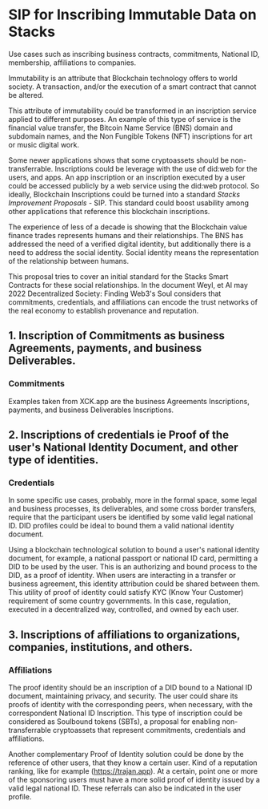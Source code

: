 # SIP for Inscribing Immutable Data on Stacks

Use cases such as inscribing business contracts, commitments, National ID, membership, affiliations to companies.

Immutability is an attribute that Blockchain technology offers to world society. A transaction, and/or the execution of a smart contract that cannot be altered.

This attribute of immutability could be transformed in an inscription service applied to different purposes.
An example of this type of service is the financial value transfer, the Bitcoin Name Service (BNS) domain and subdomain names, and the Non Fungible Tokens (NFT) inscriptions for art or music digital work.

Some newer applications shows that some cryptoassets should be non-transferrable.
Inscriptions could be leverage with the use of did:web for the users, and apps. An app inscription or an inscription executed by a user could be accessed publicly by a web service using the did:web protocol. So ideally, Blockchain Inscriptions could be turned into a standard _Stacks Improvement Proposals_ - SIP. This standard could boost usability among other applications that reference this blockchain inscriptions.

The experience of less of a decade is showing that the Blockchain value finance trades represents humans and their relationships.  The BNS has addressed the need of a verified digital identity, but additionally there is a need to address the social identity.  Social identity means the representation of the relationship between humans.

This proposal tries to cover an initial standard for the Stacks Smart Contracts for these social relationships. In the document Weyl, et Al may 2022 Decentralized Society: Finding Web3's Soul considers that commitments, credentials, and affiliations can encode the trust networks of the real economy to establish provenance and reputation.  

## 1.	Inscription of Commitments as business Agreements, payments, and business Deliverables.
### Commitments
Examples taken from XCK.app are the business Agreements Inscriptions, payments, and business Deliverables Inscriptions. 

## 2. Inscriptions of credentials ie Proof of the user's National Identity Document, and other type of identities.
### Credentials

In some specific use cases, probably, more in the formal space, some legal and business processes, its deliverables, and some cross border transfers, require that the participant users be identified by some valid legal national ID. DID profiles could be ideal to bound them a valid national identity document. 

Using a blockchain technological solution to bound a user's national identity document, for example, a national passport or national ID card, permitting a DID to be used by the user.  This is an authorizing and bound process to the DID, as a proof of identity. When users are interacting in a transfer or business agreement, this identity attribution could be shared between them. This utility of proof of identity could satisfy KYC (Know Your Customer) requirement of some country governments. In this case, regulation, executed in a decentralized way, controlled, and owned by each user.  

## 3. Inscriptions of affiliations to organizations, companies, institutions, and others.
### Affiliations

The proof identity should be an inscription of a DID bound to a National ID document, maintaining privacy, and security.  The user could share its proofs of identity with the corresponding peers, when necessary, with the correspondent National ID Inscription.  This type of inscription could be considered as Soulbound tokens (SBTs), a proposal for enabling non-transferrable cryptoassets that represent commitments, credentials and affiliations.

Another complementary Proof of Identity solution could be done by the reference of other users, that they know a certain user. Kind of a reputation ranking, like for example (https://trajan.app). At a certain, point one or more of the sponsoring users must have a more solid proof of identity issued by a valid legal national ID. These referrals can also be indicated in the user profile.
